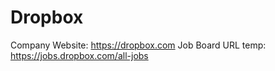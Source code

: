 # Dropbox

Company Website: https://dropbox.com
Job Board URL temp: https://jobs.dropbox.com/all-jobs